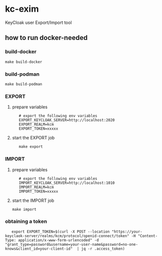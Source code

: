 # kc-exim
KeyCloak user Export/Import tool

## how to run **docker-needed**

### build-docker
```
make build-docker
```

### build-podman
```
make build-podman
```

### EXPORT

1. prepare variables
   ```
      # export the following env variables
      EXPORT_KEYCLOAK_SERVER=http://localhost:2020
      EXPORT_REALM=kcm
      EXPORT_TOKEN=xxxxx
   ```
2. start the EXPORT job
   ```
      make export
   ```


### IMPORT

1. prepare variables
   ```
      # export the following env variables
      IMPORT_KEYCLOAK_SERVER=http://localhost:1010
      IMPORT_REALM=kcm
      IMPORT_TOKEN=xxxxx      
   ```

2. start the IMPORT job
   ```
   make import
   ```



### obtaining a token

```
   export EXPORT_TOKEN=$(curl -X POST --location "https://your-keyclaok-server/realms/kcm/protocol/openid-connect/token" -H "Content-Type: application/x-www-form-urlencoded" -d "grant_type=password&username=your-user-name&password=no-one-knows&client_id=your-client-id"  | jq -r .access_token)
```

